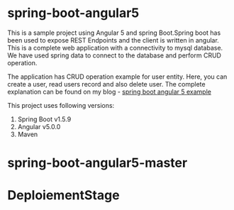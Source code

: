 # spring-boot-angular5
This is a sample project using Angular 5 and spring Boot.Spring boot has been used to expose REST Endpoints and the client is written in angular. 
This is a complete web application with a connectivity to mysql database. We have used spring data to connect to the database and perform CRUD
operation.

The application has CRUD operation example for user entity. Here, you can create
a user, read users record and also delete user. The complete explanation can be 
found on my blog - [spring boot angular 5 example](http://www.devglan.com/spring-boot/spring-boot-angular-spring-data-example)

This project uses following versions:

1. Spring Boot v1.5.9
2. Angular v5.0.0
3. Maven
# spring-boot-angular5-master
# DeploiementStage
